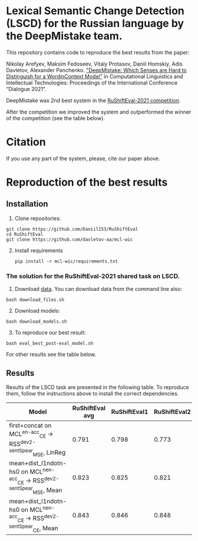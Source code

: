 # Lexical Semantic Change Detection (LSCD) for the Russian language by the DeepMistake team.

This repository contains code to reproduce the best results from the paper:

Nikolay Arefyev, Maksim Fedoseev, Vitaly Protasov, Daniil Homskiy, Adis Davletov, Alexander Panchenko. ["DeepMistake: Which Senses are Hard to Distinguish for a Word­in­Context Model"](http://www.dialog-21.ru/media/5235/arefyevnplusetal133.pdf) in Computational Linguistics and Intellectual Technologies:
Proceedings of the International Conference “Dialogue 2021”.

DeepMistake was 2nd best system in the [RuShiftEval-2021 competition](http://www.dialog-21.ru/media/5296/pivovarovalpluskutuzova151.pdf).

After the competition we improved the system and outperformed the winner of the competition (see the table below).

# Citation
If you use any part of the system, please, cite our paper above.

# Reproduction of the best results
## Installation
1. Clone repositories:
```shell script
git clone https://github.com/Daniil153/RuShiftEval
cd RuShiftEval
git clone https://github.com/davletov-aa/mcl-wic
```

2. Install requirements
    ```shell script
    pip install -r mcl-wic/requirements.txt
    ```
### The solution for the RuShiftEval-2021 shared task on LSCD.
1. Download [data](https://zenodo.org/record/4977798#.YMxeNCZRVH4). 
You can download data from the command line also:
```shell script
bash download_files.sh
```
2. Download models:
```shell script
bash download_models.sh 
```
3. To reproduce our best result:
```shell script
bash eval_best_post-eval_model.sh
```
For other results see the table below.

## Results
Results of the LSCD task are presented in the following table. To reproduce them, follow the instructions above to install the correct dependencies. 


<table>
    <thead>
        <tr>
            <th rowspan=1><b>Model</b></th>
            <th colspan=1><b>RuShiftEval avg</b></th>
            <th colspan=1><b>RuShiftEval1</b></th>
            <th colspan=1><b>RuShiftEval2</b></th>
            <th colspan=1><b>RuShiftEval3</b></th>
            <th rowspan=1><b>Script</b></th>
        </tr>
    </thead>
    <tbody>
        <tr>
            <td>first+concat on MCL<sup>en-acc</sup><sub>CE</sub> &rarr; RSS<sup>dev2-sentSpear</sup><sub>MSE</sub>, LinReg</td>
            <td>0.791</td>
            <td>0.798</td>
            <td>0.773</td>
            <td>0.803</td>
            <td>eval_best_eval_model.sh</td>
        </tr>
        <tr>
            <td>mean+dist_l1ndotn-hs0 on MCL<sup>nen-acc</sup><sub>CE</sub> &rarr; RSS<sup>dev2-sentSpear</sup><sub>MSE</sub>, Mean</td>
            <td>0.823</td>
            <td>0.825</td>
            <td>0.821</td>
            <td>0.823</td>
            <td>eval_2best_post-eval_model.sh</td>
        </tr>
        <tr>
            <td>mean+dist_l1ndotn-hs0 on MCL<sup>nen-acc</sup><sub>CE</sub> &rarr; RSS<sup>dev2-sentSpear</sup><sub>CE</sub>, Mean</td>
            <td>0.843</td>
            <td>0.846</td>
            <td>0.848</td>
            <td>0.836</td>
            <td>eval_best_post-eval_model.sh</td>
        </tr>
    </tbody>
</table>

